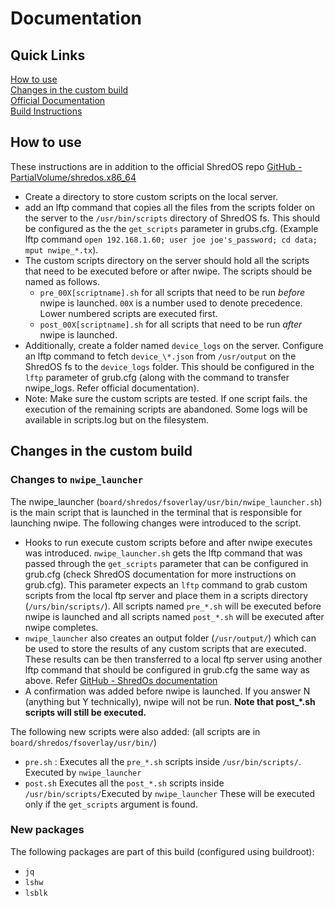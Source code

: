 # Documentation

## Quick Links
[How to use](#how-to-use)  
[Changes in the custom build](#changes-in-the-custom-build)  
[Official Documentation](https://github.com/PartialVolume/shredos.x86_64)  
[Build Instructions](https://github.com/PartialVolume/shredos.x86_64?tab=readme-ov-file#compiling-shredos-and-burning-to-usb-stick-the-harder-way-)  

## How to use
These instructions are in addition to the official ShredOS repo  [GitHub - PartialVolume/shredos.x86_64](https://github.com/PartialVolume/shredos.x86_64)
- Create a directory to store custom scripts on the local server.  
- add an lftp command that copies all the files from the scripts folder on the server to the `/usr/bin/scripts` directory of ShredOS fs. This should be configured as the the `get_scripts` parameter in grubs.cfg.  (Example lftp command `open 192.168.1.60; user joe joe's_password; cd data; mput nwipe_*.tx`).
- The custom scripts directory on the server should hold all the scripts that need to be executed before or after nwipe. The scripts should be named as follows. 
	- `pre_00X[scriptname].sh` for all scripts that need to be run *before* nwipe is launched. `00X` is a number used to denote precedence.  Lower numbered scripts are executed first. 
	- `post_00X[scriptname].sh` for all scripts that need to be run *after* nwipe is launched.
- Additionally, create a folder named `device_logs`  on the server. Configure an lftp command to fetch `device_\*.json` from `/usr/output` on the ShredOS fs to the `device_logs` folder. This should be configured in the `lftp` parameter of grub.cfg (along with the command to transfer nwipe_logs. Refer official documentation).  
- Note: Make sure the custom scripts are tested. If one script fails. the execution of the remaining scripts are abandoned. Some logs will be available in scripts.log but on the filesystem. 

## Changes in the custom build

### Changes to `nwipe_launcher`
The nwipe\_launcher (`board/shredos/fsoverlay/usr/bin/nwipe_launcher.sh`) is the main script that is launched in the terminal that is responsible for launching nwipe. The following changes were introduced to the script. 

- Hooks to run execute custom scripts before and after nwipe executes was introduced. `nwipe_launcher.sh` gets the lftp command that was passed through the `get_scripts` parameter that can be configured in grub.cfg (check ShredOS documentation for more instructions on grub.cfg). This parameter expects an `lftp` command to grab custom scripts from the local ftp server and place them in a scripts directory (`/urs/bin/scripts/`). All scripts named `pre_*.sh` will be executed before nwipe is launched and all scripts named `post_*.sh` will be executed after nwipe completes. 
- `nwipe_launcher` also creates an output folder (`/usr/output/`) which can be used to store the results of any custom scripts that are executed. These results can be then transferred to a local ftp server using another lftp command that should be configured in grub.cfg the same way as above. Refer [GitHub - ShredOs documentation](https://github.com/PartialVolume/shredos.x86_64?tab=readme-ov-file#transferring-nwipe-log-files-to-a-ftp-server)
- A confirmation was added before nwipe is launched. If you answer N (anything but Y technically), nwipe will not be run. **Note that post_*.sh scripts will still be executed.**

The following new scripts were also added: 
(all scripts are in `board/shredos/fsoverlay/usr/bin/`)
- `pre.sh` : Executes all the `pre_*.sh` scripts inside `/usr/bin/scripts/`. Executed by `nwipe_launcher`
- `post.sh` Executes all the `post_*.sh` scripts inside `/usr/bin/scripts/`Executed by `nwipe_launcher`
These will be executed only if the `get_scripts` argument is found.

### New packages

The following packages are part of this build (configured using buildroot):
- `jq`
- `lshw`
- `lsblk`

